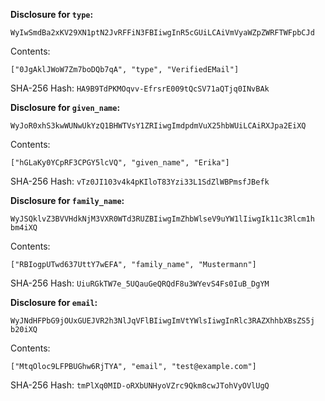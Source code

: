 __Disclosure for `type`:__

```
WyIwSmdBa2xKV29XN1ptN2JvRFFiN3FBIiwgInR5cGUiLCAiVmVyaWZpZWRFTWFpbCJd
```

Contents:

```
["0JgAklJWoW7Zm7boDQb7qA", "type", "VerifiedEMail"]
```

SHA-256 Hash: `HA9B9TdPKMOqvv-EfrsrE009tQcSV71aQTjq0INvBAk`

__Disclosure for `given_name`:__

```
WyJoR0xhS3kwWUNwUkYzQ1BHWTVsY1ZRIiwgImdpdmVuX25hbWUiLCAiRXJpa2EiXQ
```

Contents:

```
["hGLaKy0YCpRF3CPGY5lcVQ", "given_name", "Erika"]
```

SHA-256 Hash: `vTz0JI103v4k4pKIloT83Yzi33L1SdZlWBPmsfJBefk`

__Disclosure for `family_name`:__

```
WyJSQklvZ3BVVHdkNjM3VXR0WTd3RUZBIiwgImZhbWlseV9uYW1lIiwgIk11c3Rlcm1h
bm4iXQ
```

Contents:

```
["RBIogpUTwd637UttY7wEFA", "family_name", "Mustermann"]
```

SHA-256 Hash: `UiuRGkTW7e_5UQauGeQRQdF8u3WYevS4Fs0IuB_DgYM`

__Disclosure for `email`:__

```
WyJNdHFPbG9jOUxGUEJVR2h3NlJqVFlBIiwgImVtYWlsIiwgInRlc3RAZXhhbXBsZS5j
b20iXQ
```

Contents:

```
["MtqOloc9LFPBUGhw6RjTYA", "email", "test@example.com"]
```

SHA-256 Hash: `tmPlXq0MID-oRXbUNHyoVZrc9Qkm8cwJTohVyOVlUgQ`